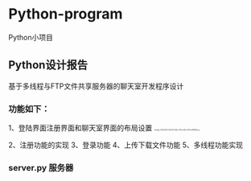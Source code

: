 # Python-program
Python小项目
## Python设计报告
基于多线程与FTP文件共享服务器的聊天室开发程序设计
### 功能如下：
1、登陆界面注册界面和聊天室界面的布局设置
<img src="https://user-images.githubusercontent.com/64303723/165423750-2760c111-48ce-413e-a46e-2217c4e38987.png" alt="image-165423750-2760c111-48ce-413e-a46e-2217c4e38987.png" style="zoom:20%;" />

2、注册功能的实现
3、登录功能
4、上传下载文件功能
5、多线程功能实现
### server.py 服务器

###
